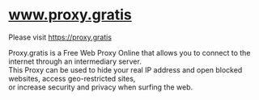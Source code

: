 # www.proxy.gratis

Please visit https://proxy.gratis 

Proxy.gratis is a Free Web Proxy Online that allows you to connect to the internet through an intermediary server. </br>
This Proxy can be used to hide your real IP address and open blocked websites, access geo-restricted sites, </br>
or increase security and privacy when surfing the web.
